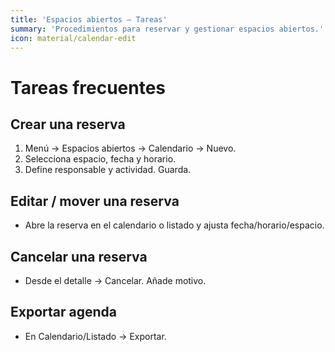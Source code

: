 ```yaml
---
title: 'Espacios abiertos — Tareas'
summary: 'Procedimientos para reservar y gestionar espacios abiertos.'
icon: material/calendar-edit
---
```


# Tareas frecuentes

## Crear una reserva
1. Menú → Espacios abiertos → Calendario → Nuevo.
2. Selecciona espacio, fecha y horario.
3. Define responsable y actividad. Guarda.

## Editar / mover una reserva
- Abre la reserva en el calendario o listado y ajusta fecha/horario/espacio.

## Cancelar una reserva
- Desde el detalle → Cancelar. Añade motivo.

## Exportar agenda
- En Calendario/Listado → Exportar.
